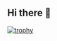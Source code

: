 ## Hi there 👋
[![trophy](https://github-profile-trophy.vercel.app/?username=Purp7ePi3&theme=onedark)](https://github.com/Purp7ePi3/github-profile-trophy)

<!--
**Purp7ePi3/Purp7ePi3** is a ✨ _special_ ✨ repository because its `README.md` (this file) appears on your GitHub profile.

Here are some ideas to get you started:

- 🔭 I’m currently working on ...
- 🌱 I’m currently learning ...
- 👯 I’m looking to collaborate on ...
- 🤔 I’m looking for help with ...
- 💬 Ask me about ...
- 📫 How to reach me: ...
- 😄 Pronouns: ...
- ⚡ Fun fact: ...
-->
